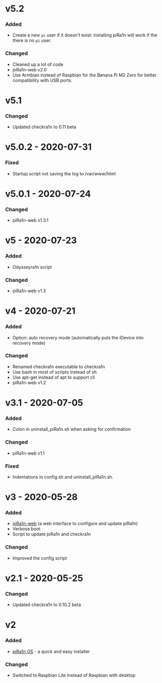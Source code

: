 # v5.2
### Added
- Create a new `pi` user if it doesn't exist: installing piRa1n will work if the there is no `pi` user.
### Changed
- Cleaned up a lot of code
- piRa1n-web v2.0
- Use Armbian instead of Raspbian for the Banana Pi M2 Zero for better compatibility with USB ports.

# v5.1
### Changed
- Updated checkra1n to 0.11 beta

# v5.0.2 - 2020-07-31
### Fixed
- Startup script not saving the log to /var/www/html

# v5.0.1 - 2020-07-24
### Changed
- piRa1n-web v1.3.1

# v5 - 2020-07-23
### Added
- Odysseyra1n script
### Changed
- piRa1n-web v1.3

# v4 - 2020-07-21
### Added
- Option: auto recovery mode (automatically puts the iDevice into recovery mode)
### Changed
- Renamed checkra1n executable to checkra1n
- Use bash in most of scripts instead of sh
- Use apt-get instead of apt to support cli
- piRa1n-web v1.2

# v3.1 - 2020-07-05
### Added
- Colon in uninstall_piRa1n.sh when asking for confirmation
### Changed
- piRa1n-web v1.1
### Fixed
- Indentations in config.sh and uninstall_piRa1n.sh.

# v3 - 2020-05-28
### Added
- [piRa1n-web](https://github.com/raspberryenvoie/piRa1n-web) (a web interface to configure and update piRa1n)
- Verbose boot
- Script to update piRa1n and checkra1n
### Changed
- Improved the config script

# v2.1 - 2020-05-25
### Changed
- Updated checkra1n to 0.10.2 beta

# v2
### Added
- [piRa1n OS](https://github.com/raspberryenvoie/piRa1n-OS) - a quick and easy installer
### Changed
- Switched to Raspbian Lite instead of Raspbian with desktop
